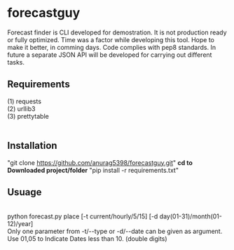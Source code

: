 # forecastguy
Forecast finder is CLI developed for demostration. It is not production ready or fully optimized. Time was a factor while developing this tool. Hope to make it better, in comming days. Code complies with pep8 standards. In future a separate JSON API will be developed for carrying out different tasks.
<br>
<h2> Requirements</h2>
(1) requests <br>
(2) urllib3  <br>
(3) prettytable  <br>
<br>

<h2>Installation</h2>

"git clone https://github.com/anurag5398/forecastguy.git"
<b>cd to Downloaded project/folder</b>
"pip install -r requirements.txt"

<h2> Usuage </h2><br>
python forecast.py place [-t current/hourly/5/15] [-d day(01-31)/month(01-12)/year]<br>
Only one parameter from -t/--type or -d/--date can be given as argument.<br>
Use 01,05 to Indicate Dates less than 10. (double digits)


